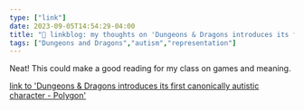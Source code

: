 ```yaml
---
type: ["link"]
date: 2023-09-05T14:54:29-04:00
title: "🔗 linkblog: my thoughts on 'Dungeons & Dragons introduces its first canonically autistic character - Polygon'"
tags: ["Dungeons and Dragons","autism","representation"]
---
```

Neat! This could make a good reading for my class on games and meaning.  
 

[link to 'Dungeons & Dragons introduces its first canonically autistic character - Polygon'](https://www.polygon.com/23850698/dnd-dungeons-dragons-autistic-character-asteria)
